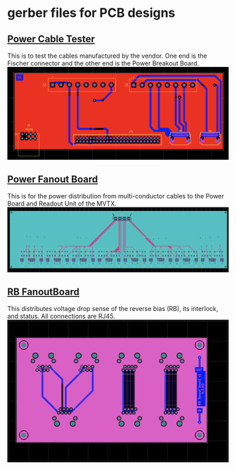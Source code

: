 # gerber files for PCB designs

## [Power Cable Tester](https://github.com/gboon18/gerbers/tree/main/PowerCableTester)
This is to test the cables manufactured by the vendor.
One end is the Fischer connector and the other end is the Power Breakout Board.
<img src="https://github.com/gboon18/gerbers/blob/main/PowerCableTester/PowerCableTester_img.png?raw=true" alt="power cable tester gerber image" width="700*0.7" height="500*0.7">

## [Power Fanout Board](https://github.com/gboon18/gerbers/tree/main/PowerFanoutBoard)
This is for the power distribution from multi-conductor cables to the Power Board and Readout Unit of the MVTX.
<img src="https://github.com/gboon18/gerbers/blob/main/PowerFanoutBoard/PowerFanoutBoard_img.png?raw=true" alt="power fanout board gerber image" width="700*0.7" height="500*0.7">

## [RB FanoutBoard](https://github.com/gboon18/gerbers/tree/main/RBFanoutBoard)
This distributes voltage drop sense of the reverse bias (RB), its interlock, and status.
All connections are RJ45.
<img src="https://github.com/gboon18/gerbers/blob/main/RB_FanoutBoard/RB_FanoutBoard_img.png?raw=true" alt="RB fanout board gerber image" width="700*0.7" height="500*0.7">
